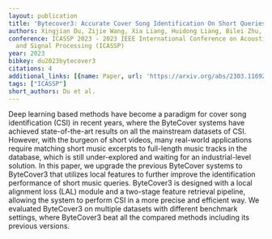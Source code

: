 ```yaml
---
layout: publication
title: 'Bytecover3: Accurate Cover Song Identification On Short Queries'
authors: Xingjian Du, Zijie Wang, Xia Liang, Huidong Liang, Bilei Zhu, Zejun Ma
conference: ICASSP 2023 - 2023 IEEE International Conference on Acoustics, Speech
  and Signal Processing (ICASSP)
year: 2023
bibkey: du2023bytecover3
citations: 4
additional_links: [{name: Paper, url: 'https://arxiv.org/abs/2303.11692'}]
tags: ["ICASSP"]
short_authors: Du et al.
---
```

Deep learning based methods have become a paradigm for cover song
identification (CSI) in recent years, where the ByteCover systems have achieved
state-of-the-art results on all the mainstream datasets of CSI. However, with
the burgeon of short videos, many real-world applications require matching
short music excerpts to full-length music tracks in the database, which is
still under-explored and waiting for an industrial-level solution. In this
paper, we upgrade the previous ByteCover systems to ByteCover3 that utilizes
local features to further improve the identification performance of short music
queries. ByteCover3 is designed with a local alignment loss (LAL) module and a
two-stage feature retrieval pipeline, allowing the system to perform CSI in a
more precise and efficient way. We evaluated ByteCover3 on multiple datasets
with different benchmark settings, where ByteCover3 beat all the compared
methods including its previous versions.
